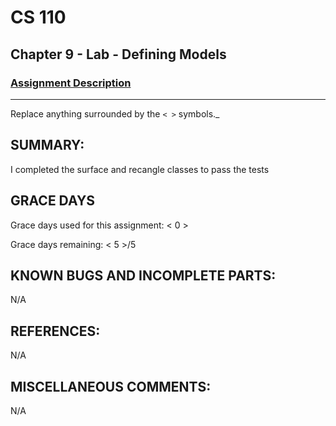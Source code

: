 # CS 110
## Chapter 9 - Lab - Defining Models

### [Assignment Description](https://docs.google.com/document/d/15DfkIaMl1zTHGfpNH6NFQGl9UYp_GamYK79O8CZCddc/edit?usp=sharing)

***
Replace anything surrounded by the `< >` symbols._

## SUMMARY:
 I completed the surface and recangle classes to pass the tests

## GRACE DAYS
Grace days used for this assignment: < 0 >

Grace days remaining: < 5 >/5

## KNOWN BUGS AND INCOMPLETE PARTS:
 N/A

## REFERENCES:
 N/A

## MISCELLANEOUS COMMENTS:
 N/A
